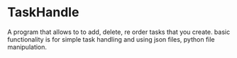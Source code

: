 # TaskHandle
A program that allows to to add, delete, re order tasks that you create. 
basic functionality is for simple task handling 
and using json files, python file manipulation.
